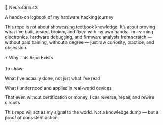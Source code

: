 🧠 NeuroCircuitX

A hands-on logbook of my hardware hacking journey

This repo is not about showcasing textbook knowledge. It’s about proving what I’ve built, tested, broken, and fixed with my own hands. I’m learning electronics, hardware debugging, and firmware analysis from scratch — without paid training, without a degree — just raw curiosity, practice, and obsession.

⚡ Why This Repo Exists

To show:

What I’ve actually done, not just what I’ve read

What I understood and applied in real-world devices

That even without certification or money, I can reverse, repair, and rewire circuits

This repo will act as my signal to the world. Not a knowledge dump — but a proof of consistent action.
